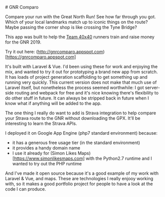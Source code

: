 # GNR Comparo

Compare your run with the Great North Run! See how far through you got. Which of your local landmarks match up to iconic things on the route? Maybe passing the corner shop is like crossing the Tyne Bridge?

This app was built to help the [Team 40x40](https://fortybyforty2019.com/) runners train and raise money for the GNR 2019.

Try it out here: (http://gnrcomparo.appspot.com)[https://gnrcomparo.appspot.com]

It's built with Laravel & Vue. I'd been using these for work and enjoying the mix, and wanted to try it out for prototyping a brand new app from scratch. It has loads of project generation scaffolding to get something up and running very quickly. This current version does not make that much use of Laravel itself, but nonetheless the process seemed worthwhile: I got server-side routing and webpack for free and it's nice knowing there's flexibility to do other stuff in future. It can always be stripped back in future when I know what if anything will be added to the app.

The one thing I really do want to add is Strava integration to help compare your Strava route to the GNR without downloading the GPX. It'll be interesting to learn the Strava APIs.

I deployed it on Google App Engine (php7 standard environment) because:

- it has a generous free usage tier (in the standard environment)
- it provides a handy domain name
- I use it already for (Simon Likes Maps)[https://www.simonlikesmaps.com] with the Python2.7 runtime and I wanted to try out the PHP runtime

And I've made it open source because it's a good example of my work with Laravel & Vue, and maps. These are technologies I really enjooy working with, so it makes a good portfolio project for people to have a look at the code I can produce.
